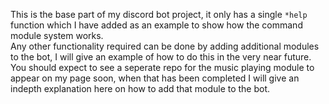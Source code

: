This is the base part of my discord bot project, it only has a single `*help` function which I have added as an example to show how the command module system works.  
Any other functionality required can be done by adding additional modules to the bot, I will give an example of how to do this in the very near future.  
You should expect to see a seperate repo for the music playing module to appear on my page soon, when that has been completed I will give an indepth explanation here on how to add that module to the bot.
